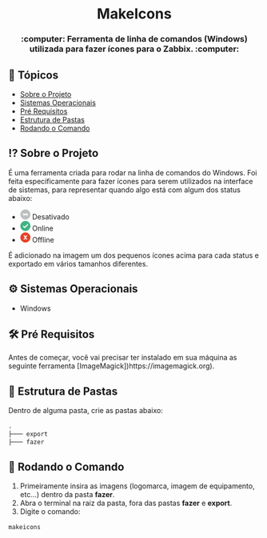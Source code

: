 <h1  align="center">MakeIcons</h1>
<h3  align="center">:computer: Ferramenta de linha de comandos (Windows) utilizada para fazer ícones para o Zabbix. :computer:</h3>

## 🏁 Tópicos
<!--ts-->
* [Sobre o Projeto](#-sobre-o-projeto)
* [Sistemas Operacionais](#-sistemas-operacionais)
* [Pré Requisitos](#-pré-requisitos)
* [Estrutura de Pastas](#-estrutura-de-pastas)
* [Rodando o Comando](#-rodando-o-comando)
<!--te-->

## ⁉️ Sobre o Projeto
<p>É uma ferramenta criada para rodar na linha de comandos do Windows. Foi feita especificamente para fazer ícones para serem utilizados na interface de sistemas, para representar quando algo está com algum dos status abaixo:
  
  - <img alt="Ícone Desativado" title="Ícone Desativado" src="./assets/icons/icon_des.png" /> Desativado
  - <img alt="Ícone Online" title="Ícone Online" src="./assets/icons/icon_on.png" /> Online
  - <img alt="Ícone Offline" title="Ícone Offline" src="./assets/icons/icon_off.png" /> Offline

<p>É adicionado na imagem um dos pequenos ícones acima para cada status e exportado em vários tamanhos diferentes.</p>

## ⚙️ Sistemas Operacionais
- Windows

## 🛠️ Pré Requisitos
<p>Antes de começar, você vai precisar ter instalado em sua máquina as seguinte ferramenta [ImageMagick])https://imagemagick.org).</p>

## 📂 Estrutura de Pastas
<p>Dentro de alguma pasta, crie as pastas abaixo:</p>

```shell
.
├─── export
├─── fazer
```

## 🎲 Rodando o Comando

1. Primeiramente insira as imagens (logomarca, imagem de equipamento, etc...) dentro da pasta **fazer**.
2. Abra o terminal na raiz da pasta, fora das pastas **fazer** e **export**.
3. Digite o comando:

```shell
makeicons
```
